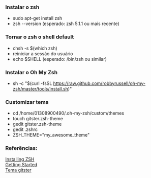 ### Instalar o zsh
- sudo apt-get install zsh  
- zsh --version (esperado: zsh 5.1.1 ou mais recente)  

### Tornar o zsh o shell default
- chsh -s $(which zsh)  
- reiniciar a sessão do usuário  
- echo $SHELL (esperado: /bin/zsh ou similar)  

### Instalar o Oh My Zsh
- sh -c "$(curl -fsSL https://raw.github.com/robbyrussell/oh-my-zsh/master/tools/install.sh)"  

### Customizar tema
- cd /home/01308900490/.oh-my-zsh/custom/themes  
- touch gitster.zsh-theme  
- gedit gitster.zsh-theme  
- gedit .zshrc  
- ZSH_THEME="my_awesome_theme"  

### Referências:
[Installing ZSH](https://github.com/robbyrussell/oh-my-zsh/wiki/Installing-ZSH)  
[Getting Started](https://github.com/robbyrussell/oh-my-zsh#getting-started)  
[Tema gitster](https://github.com/shashankmehta/dotfiles/blob/master/thesetup/zsh/.oh-my-zsh/custom/themes/gitster.zsh-theme)
